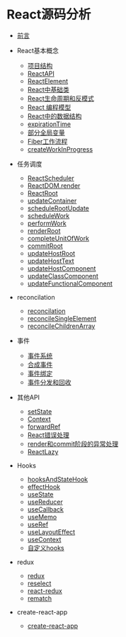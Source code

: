 <!--
 * @Description: In User Settings Edit
 * @Author: your name
 * @Date: 2019-07-28 00:28:22
 * @LastEditTime: 2019-09-08 18:28:46
 * @LastEditors: Please set LastEditors
 -->
# React源码分析

* [前言](README.md)
* React基本概念
  * [项目结构](chapter1/project.md)
  * [ReactAPI](chapter1/ReactAPI.md)
  * [ReactElement](chapter1/ReactElement.md)
  * [React中基础类](chapter1/ReactBaseClass.md)
  * [React生命周期和反模式](chapter1/ReactLifeCycle.md)
  * [React 编程模型](chapter1/reactRuntime.md)
  * [React中的数据结构](chapter1/ReactDataStructure.md)
  * [expirationTime](chapter1/expirationTime.md)
  * [部分全局变量](chapter1/ReactGlobal.md)
  * [Fiber工作流程](chapter1/fiberWorkflow.md)
  * [createWorkInProgress](chapter1/createWorkInProgress.md)
* 任务调度
  * [ReactScheduler](chapter2/ReactScheduler.md)
  * [ReactDOM.render](chapter2/ReactDOMrender.md)
  * [ReactRoot](chapter2/ReactRoot.md)
  * [updateContainer](chapter2/updateContainer.md)
  * [scheduleRootUpdate](chapter2/scheduleRootUpdate.md)
  * [scheduleWork](chapter2/scheduleWork.md)
  * [performWork](chapter2/performWork.md)
  * [renderRoot](chapter2/renderRoot.md)
  * [completeUnitOfWork](chapter2/completeUnitOfWork.md)
  * [commitRoot](chapter2/commitRoot.md)
  * [updateHostRoot](chapter2/updateHostRoot.md)
  * [updateHostText](chapter2/updateHostText.md)
  * [updateHostComponent](chapter2/updateHostComponent.md)
  * [updateClassComponent](chapter2/updateClassComponent.md)
  * [updateFunctionalComponent](chapter2/updateFunctionalComponent.md)
* reconcilation
  * [reconcilation](reconcilation/reconcilation.md)
  * [reconcileSingleElement](reconcilation/reconcileSingleElement.md)
  * [reconcileChildrenArray](reconcilation/reconcileChildrenArray.md)
* 事件
  * [事件系统](others/events.md)
  * [合成事件](others/SyntheticEvent.md)
  * [事件绑定](others/eventBind.md)
  * [事件分发和回收](others/eventFire.md)
* 其他API
  * [setState](chapter3/setState.md)
  * [Context](others/Context.md)
  * [forwardRef](others/forwardRef.md)
  * [React错误处理](others/errorHandle.md)
  * [render和commit阶段的异常处理](others/render和commit阶段的异常处理.md)
  * [ReactLazy](others/reactLazy.md)
 
* Hooks
  * [hooksAndStateHook](chapter4/hooksAndStateHook.md)
  * [effectHook](chapter4/effectHook.md)
  * [useState](chapter4/useState.md)
  * [useReducer](chapter4/useReducer.md)
  * [useCallback](chapter4/useCallback.md)
  * [useMemo](chapter4/useMemo.md)
  * [useRef](chapter4/useRef.md)
  * [useLayoutEffect](chapter4/useLayoutEffect.md)
  * [useContext](chapter4/useContext.md)
  * [自定义hooks](chapter4/customeHooks.md)
* redux
  * [redux](redux/redux.md)
  * [reselect](redux/reselect.md)
  * [react-redux](redux/react-redux.md)
  * [rematch](rematch/rematch.md)
* create-react-app
  * [create-react-app](createReactApp/create-react-app.md)
  
